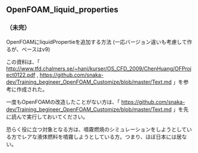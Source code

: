 ## OpenFOAM_liquid_properties ##

### （未完） ###

OpenFOAMにliquidPropertieを追加する方法
(一応バージョン違いも考慮して作るが、ベースはv9)

この資料は、「
http://www.tfd.chalmers.se/~hani/kurser/OS_CFD_2009/ChenHuang/OFProject0122.pdf
,
https://github.com/snaka-dev/Training_begineer_OpenFOAM_Customize/blob/master/Text.md
」を参考に作成された。

一度もOpenFOAMの改造したことがない方は、「
https://github.com/snaka-dev/Training_begineer_OpenFOAM_Customize/blob/master/Text.md
」を先に読んで実行しておいてください。

恐らく役に立つ対象となる方は、噴霧燃焼のシミュレーションをしようとしている方でレアな液体燃料を噴霧しようとしている方。つまり、ほぼ日本には居ない。

